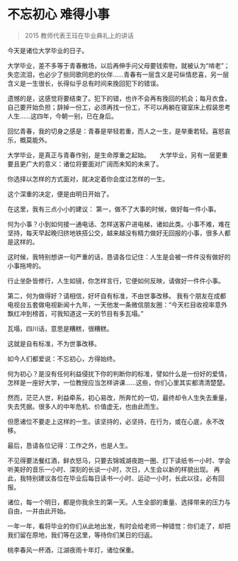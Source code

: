 # 不忘初心 难得小事
> 2015 教师代表王珏在毕业典礼上的讲话

今天是诸位大学毕业的日子。
 
大学毕业，差不多等于青春散场，以后再伸手问父母要钱索物，就被认为“啃老”；失恋流泪，也必少了些同歌同悲的伙伴……青春有一层含义是可纵情悲喜，另一层含义是一生很长，长得似乎总有时间来挽回犯下的错误。
 
遗憾的是，这感觉将要结束了。犯下的错，也许不会再有挽回的机会；每月衣食，自己要开始负担；辞掉一份工，必须再找一份工，不可以再躺在寝室床上假装思考人生……这四年，今朝一别，已在身后。
 
回忆青春，我的切身之感是：青春是举轻若重，而人之一生，是举重若轻。喜怒哀乐，概莫能外。 

大学毕业，是真正与青春作别，是生命厚重之起始。
　
大学毕业，另有一层更重要且更广大的意义：诸位将要面对广阔而未知的未来了。 

你选择以怎样的方式面对，就决定着你会度过怎样的一生。 

这个深重的决定，便是由明日开始了。
 
在这里，我有三点小小的建议： 
第一，做不了大事的时候，做好每一件小事。 

何为小事？小到如何接一通电话、怎样送客户进电梯，诸如此类。小事不难，难在坚持，每天早起晚归挤地铁搭公交，越来越没有精力做好无回报的小事，很多人都是这样的。 

这时候，我特别想讲一句严重的话，恳请各位记住：人生是会被一件件没有做好的小事拖垮的。

行止坐卧皆修行，人生如镜，你怎样言行，它便如何反映，请做好一件件小事。 

第二，何为做得好？请相信，好坏自有标准，不由世事改移。 
我有个朋友在成都电视台五套做电视新闻十九年，一天他发一条微信朋友圈：“今天栏目收视率意外飘红冲到榜首，可我知道这一天的节目有多瓦塌。” 

瓦塌，四川话，意思是糟糕，很糟糕。 

这就是自有标准，不为世事改移。

如今人们都爱说：不忘初心，方得始终。 

何为初心？是没有任何利益侵扰下你的判断你的标准，譬如什么是一份好的爱情，怎样是一座好大学，一位教授应当怎样讲课……这些，你们心里其实都清清楚楚。

然而，茫茫人世，利益牵系，初心易改，所奔忙的一切，最终却令人生失去重量，失去凭据。很多人的中年危机、价值虚无，也由此而生。 

但愿诸位不要走上这样的一生。该坚持的，必坚持，在行为，或在心底，永不改移。
 
最后，恳请各位记得：工作之外，也是人生。 

不见得要法餐红酒，鲜衣怒马，只要去锦城湖夜跑一圈、灯下读纸书一小时、学会听美好的音乐一小时、深刻的长谈一小时，次日，人生会以新的样貌出现。 
再此，我特别建议各位在毕业后每日读书一小时、运动一小时，长此以往，必有回报。
 
诸位，每一个明日，都是你我余生的第一天。人生全部的重量、选择带来的压力与自由，一并由此开始。

一年一年，看将毕业的你们从此地出发，有时会给老师一种错觉：你们走了，却把我们留在原地，我们等在这里，等待你们某日的归返。

桃李春风一杯酒，江湖夜雨十年灯，诸位保重。 

